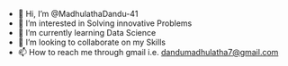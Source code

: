 - 👋 Hi, I’m @MadhulathaDandu-41
- 👀 I’m interested in Solving innovative Problems
- 🌱 I’m currently learning Data Science
- 💞️ I’m looking to collaborate on my Skills
- 📫 How to reach me through gmail i.e. dandumadhulatha7@gmail.com

<!---
MadhulathaDandu-41/MadhulathaDandu-41 is a ✨ special ✨ repository because its `README.md` (this file) appears on your GitHub profile.
You can click the Preview link to take a look at your changes.
--->
